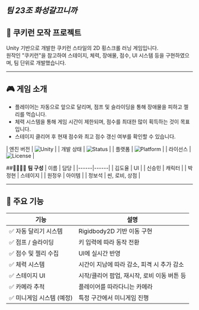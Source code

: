 ## ***팀 23조 화성갈끄니까*** 




## 🍪 **쿠키런 모작 프로젝트**

Unity 기반으로 개발한 쿠키런 스타일의 2D 횡스크롤 러닝 게임입니다.  
원작인 "쿠키런"을 참고하여 스테이지, 체력, 장애물, 점수, UI 시스템 등을 구현하였으며, 팀 단위로 개발했습니다.

---

## 🎮 **게임 소개**

- 플레이어는 자동으로 앞으로 달리며, 점프 및 슬라이딩을 통해 장애물을 피하고 젤리를 먹습니다.
- 체력 시스템을 통해 게임 시간이 제한되며, 점수를 최대한 많이 획득하는 것이 목표입니다.
- 스테이지 클리어 후 현재 점수와 최고 점수 갱신 여부를 확인할 수 있습니다.

| 엔진 버전 | ![Unity](https://img.shields.io/badge/Engine-Unity_2022.3.17f1_LTS-blue) |
| 개발 상태 | ![Status](https://img.shields.io/badge/Status-Completed-brightgreen)   |
| 플랫폼   | ![Platform](https://img.shields.io/badge/Platform-PC-lightgrey)     |
| 라이선스  | ![License](https://img.shields.io/badge/License-Educational-red)    |

##👨‍👩‍👧‍👦 **팀 구성**
| 이름 | 담당 |
|------|------|
| 김도율 | UI |
| 신승민 | 캐릭터 |
| 박정현 | 스테이지 |
| 원정우 | 아이템 |
| 정보석 | 씬, 로비, 상점 |

---

## 🧩 **주요 기능**

| 기능 | 설명 |
|------|------|
| ✅ 자동 달리기 시스템 | Rigidbody2D 기반 이동 구현 |
| ✅ 점프 / 슬라이딩 | 키 입력에 따라 동작 전환 |
| ✅ 점수 및 젤리 수집 | UI에 실시간 반영 |
| ✅ 체력 시스템 | 시간이 지남에 따라 감소, 피격 시 추가 감소 |
| ✅ 스테이지 UI | 시작/클리어 팝업, 재시작, 로비 이동 버튼 등 |
| ✅ 카메라 추적 | 플레이어를 따라다니는 카메라 |
| ✅ 미니게임 시스템 (예정) | 특정 구간에서 미니게임 진행 |
